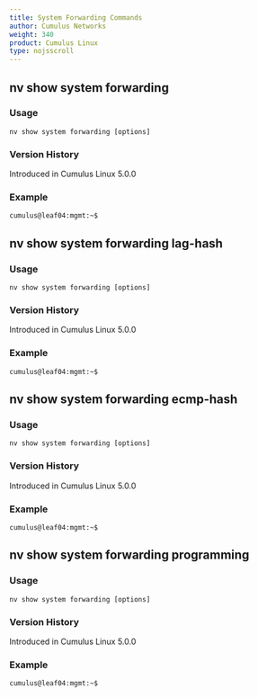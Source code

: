 ```yaml
---
title: System Forwarding Commands
author: Cumulus Networks
weight: 340
product: Cumulus Linux
type: nojsscroll
---
```

## nv show system forwarding

### Usage

`nv show system forwarding [options]`

### Version History

Introduced in Cumulus Linux 5.0.0

### Example

```
cumulus@leaf04:mgmt:~$ 
```

## nv show system forwarding lag-hash

### Usage

`nv show system forwarding [options]`

### Version History

Introduced in Cumulus Linux 5.0.0

### Example

```
cumulus@leaf04:mgmt:~$ 
```

## nv show system forwarding ecmp-hash

### Usage

`nv show system forwarding [options]`

### Version History

Introduced in Cumulus Linux 5.0.0

### Example

```
cumulus@leaf04:mgmt:~$ 
```

## nv show system forwarding programming

### Usage

`nv show system forwarding [options]`

### Version History

Introduced in Cumulus Linux 5.0.0

### Example

```
cumulus@leaf04:mgmt:~$ 
```
